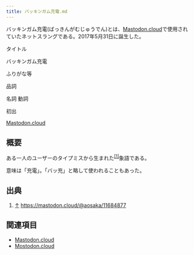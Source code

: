 ```yaml
---
title: バッキンガム充電.md
---
```

<div>

バッキンガム充電(ばっきんがむじゅうでん)とは、[Mastodon.cloud](/Mastodon.cloud "Mastodon.cloud")で使用されていたネットスラングである。2017年5月31日に誕生した。

タイトル

</div>

バッキンガム充電

ふりがな等

品詞

名詞 動詞

初出

[Mastodon.cloud](/Mastodon.cloud "Mastodon.cloud")

  

  

## 概要

ある一人のユーザーのタイプミスから生まれた<sup>[\[1\]](#cite_note-1)</sup>象語である。

意味は「充電」。「バッ充」と略して使われることもあった。

## 出典

<div>

1.  [↑](#cite_ref-1) <a href="https://mastodon.cloud/@aosaka/11684877" rel="nofollow">https://mastodon.cloud/@aosaka/11684877</a>

</div>

## 関連項目

-   [Mastodon.cloud](/Mastodon.cloud "Mastodon.cloud")
-   [Mostodon.cloud](/Mostodon.cloud "Mostodon.cloud")

